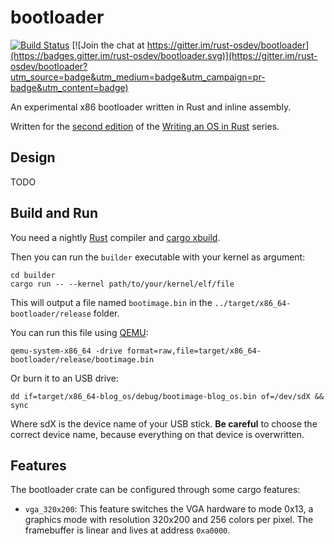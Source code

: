 # bootloader

[![Build Status](https://travis-ci.org/rust-osdev/bootloader.svg?branch=master)](https://travis-ci.org/rust-osdev/bootloader) [![Join the chat at https://gitter.im/rust-osdev/bootloader](https://badges.gitter.im/rust-osdev/bootloader.svg)](https://gitter.im/rust-osdev/bootloader?utm_source=badge&utm_medium=badge&utm_campaign=pr-badge&utm_content=badge)

An experimental x86 bootloader written in Rust and inline assembly.

Written for the [second edition](https://github.com/phil-opp/blog_os/issues/360) of the [Writing an OS in Rust](https://os.phil-opp.com) series.

## Design

TODO

## Build and Run
You need a nightly [Rust](https://www.rust-lang.org) compiler and [cargo xbuild](https://github.com/rust-osdev/cargo-xbuild).

Then you can run the `builder` executable with your kernel as argument:

```
cd builder
cargo run -- --kernel path/to/your/kernel/elf/file
```

This will output a file named `bootimage.bin` in the `../target/x86_64-bootloader/release` folder.

You can run this file using [QEMU](https://www.qemu.org/):

```
qemu-system-x86_64 -drive format=raw,file=target/x86_64-bootloader/release/bootimage.bin
```

Or burn it to an USB drive:

```
dd if=target/x86_64-blog_os/debug/bootimage-blog_os.bin of=/dev/sdX && sync
```

Where sdX is the device name of your USB stick. **Be careful** to choose the correct device name, because everything on that device is overwritten.

## Features
The bootloader crate can be configured through some cargo features:

- `vga_320x200`: This feature switches the VGA hardware to mode 0x13, a graphics mode with resolution 320x200 and 256 colors per pixel. The framebuffer is linear and lives at address `0xa0000`.
